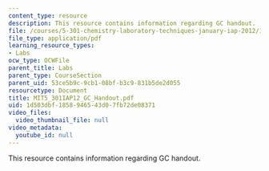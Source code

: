 ```yaml
---
content_type: resource
description: This resource contains information regarding GC handout.
file: /courses/5-301-chemistry-laboratory-techniques-january-iap-2012/1d503dbf1858946543d07fb72de08371_MIT5_301IAP12_GC_Handout.pdf
file_type: application/pdf
learning_resource_types:
- Labs
ocw_type: OCWFile
parent_title: Labs
parent_type: CourseSection
parent_uid: 53ce5b9c-9cb1-08bf-b3c9-831b5de2d055
resourcetype: Document
title: MIT5_301IAP12_GC_Handout.pdf
uid: 1d503dbf-1858-9465-43d0-7fb72de08371
video_files:
  video_thumbnail_file: null
video_metadata:
  youtube_id: null
---
```

This resource contains information regarding GC handout.

